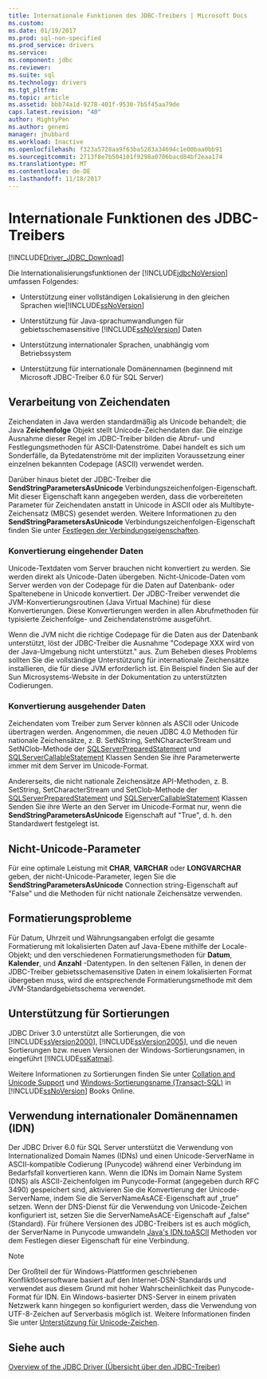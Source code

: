 ```yaml
---
title: Internationale Funktionen des JDBC-Treibers | Microsoft Docs
ms.custom: 
ms.date: 01/19/2017
ms.prod: sql-non-specified
ms.prod_service: drivers
ms.service: 
ms.component: jdbc
ms.reviewer: 
ms.suite: sql
ms.technology: drivers
ms.tgt_pltfrm: 
ms.topic: article
ms.assetid: bbb74a1d-9278-401f-9530-7b5f45aa79de
caps.latest.revision: "40"
author: MightyPen
ms.author: genemi
manager: jhubbard
ms.workload: Inactive
ms.openlocfilehash: f323a5728aa9f63ba5283a34694c1e00baa0bb91
ms.sourcegitcommit: 2713f8e7b504101f9298a0706bacd84bf2eaa174
ms.translationtype: MT
ms.contentlocale: de-DE
ms.lasthandoff: 11/18/2017
---
```

# <a name="international-features-of-the-jdbc-driver"></a>Internationale Funktionen des JDBC-Treibers
[!INCLUDE[Driver_JDBC_Download](../../includes/driver_jdbc_download.md)]

  Die Internationalisierungsfunktionen der [!INCLUDE[jdbcNoVersion](../../includes/jdbcnoversion_md.md)] umfassen Folgendes:  
  
-   Unterstützung einer vollständigen Lokalisierung in den gleichen Sprachen wie[!INCLUDE[ssNoVersion](../../includes/ssnoversion_md.md)]  
  
-   Unterstützung für Java-sprachumwandlungen für gebietsschemasensitive [!INCLUDE[ssNoVersion](../../includes/ssnoversion_md.md)] Daten  
  
-   Unterstützung internationaler Sprachen, unabhängig vom Betriebssystem  
  
-   Unterstützung für internationale Domänennamen (beginnend mit Microsoft JDBC-Treiber 6.0 für SQL Server)  
  
## <a name="handling-of-character-data"></a>Verarbeitung von Zeichendaten  
 Zeichendaten in Java werden standardmäßig als Unicode behandelt; die Java **Zeichenfolge** Objekt stellt Unicode-Zeichendaten dar. Die einzige Ausnahme dieser Regel im JDBC-Treiber bilden die Abruf- und Festlegungsmethoden für ASCII-Datenströme. Dabei handelt es sich um Sonderfälle, da Bytedatenströme mit der impliziten Voraussetzung einer einzelnen bekannten Codepage (ASCII) verwendet werden.  
  
 Darüber hinaus bietet der JDBC-Treiber die **SendStringParametersAsUnicode** Verbindungszeichenfolgen-Eigenschaft. Mit dieser Eigenschaft kann angegeben werden, dass die vorbereiteten Parameter für Zeichendaten anstatt in Unicode in ASCII oder als Multibyte-Zeichensatz (MBCS) gesendet werden. Weitere Informationen zu den **SendStringParametersAsUnicode** Verbindungszeichenfolgen-Eigenschaft finden Sie unter [Festlegen der Verbindungseigenschaften](../../connect/jdbc/setting-the-connection-properties.md).  
  
### <a name="driver-incoming-conversions"></a>Konvertierung eingehender Daten  
 Unicode-Textdaten vom Server brauchen nicht konvertiert zu werden. Sie werden direkt als Unicode-Daten übergeben. Nicht-Unicode-Daten vom Server werden von der Codepage für die Daten auf Datenbank- oder Spaltenebene in Unicode konvertiert. Der JDBC-Treiber verwendet die JVM-Konvertierungsroutinen (Java Virtual Machine) für diese Konvertierungen. Diese Konvertierungen werden in allen Abrufmethoden für typisierte Zeichenfolge- und Zeichendatenströme ausgeführt.  
  
 Wenn die JVM nicht die richtige Codepage für die Daten aus der Datenbank unterstützt, löst der JDBC-Treiber die Ausnahme "Codepage XXX wird von der Java-Umgebung nicht unterstützt." aus. Zum Beheben dieses Problems sollten Sie die vollständige Unterstützung für internationale Zeichensätze installieren, die für diese JVM erforderlich ist. Ein Beispiel finden Sie auf der Sun Microsystems-Website in der Dokumentation zu unterstützten Codierungen.  
  
### <a name="driver-outgoing-conversions"></a>Konvertierung ausgehender Daten  
 Zeichendaten vom Treiber zum Server können als ASCII oder Unicode übertragen werden. Angenommen, die neuen JDBC 4.0 Methoden für nationale Zeichensätze, z. B. SetNString, SetNCharacterStream und SetNClob-Methode der [SQLServerPreparedStatement](../../connect/jdbc/reference/sqlserverpreparedstatement-class.md) und [SQLServerCallableStatement](../../connect/jdbc/reference/sqlservercallablestatement-class.md) Klassen Senden Sie ihre Parameterwerte immer mit dem Server im Unicode-Format.  
  
 Andererseits, die nicht nationale Zeichensätze API-Methoden, z. B. SetString, SetCharacterStream und SetClob-Methode der [SQLServerPreparedStatement](../../connect/jdbc/reference/sqlserverpreparedstatement-class.md) und [SQLServerCallableStatement](../../connect/jdbc/reference/sqlservercallablestatement-class.md) Klassen Senden Sie ihre Werte an den Server im Unicode-Format nur, wenn die **SendStringParametersAsUnicode** Eigenschaft auf "True", d. h. den Standardwert festgelegt ist.  
  
## <a name="non-unicode-parameters"></a>Nicht-Unicode-Parameter  
 Für eine optimale Leistung mit **CHAR**, **VARCHAR** oder **LONGVARCHAR** geben, der nicht-Unicode-Parameter, legen Sie die **SendStringParametersAsUnicode** Connection string-Eigenschaft auf "False" und die Methoden für nicht nationale Zeichensätze verwenden.  
  
## <a name="formatting-issues"></a>Formatierungsprobleme  
 Für Datum, Uhrzeit und Währungsangaben erfolgt die gesamte Formatierung mit lokalisierten Daten auf Java-Ebene mithilfe der Locale-Objekt; und den verschiedenen Formatierungsmethoden für **Datum**, **Kalender**, und **Anzahl** -Datentypen. In den seltenen Fällen, in denen der JDBC-Treiber gebietsschemasensitive Daten in einem lokalisierten Format übergeben muss, wird die entsprechende Formatierungsmethode mit dem JVM-Standardgebietsschema verwendet.  
  
## <a name="collation-support"></a>Unterstützung für Sortierungen  
 JDBC Driver 3.0 unterstützt alle Sortierungen, die von [!INCLUDE[ssVersion2000](../../includes/ssversion2000_md.md)], [!INCLUDE[ssVersion2005](../../includes/ssversion2005_md.md)], und die neuen Sortierungen bzw. neuen Versionen der Windows-Sortierungsnamen, in eingeführt [!INCLUDE[ssKatmai](../../includes/sskatmai_md.md)].  
  
 Weitere Informationen zu Sortierungen finden Sie unter [Collation and Unicode Support](http://go.microsoft.com/fwlink/?LinkId=131366) und [Windows-Sortierungsname (Transact-SQL)](http://go.microsoft.com/fwlink/?LinkId=131367) in [!INCLUDE[ssNoVersion](../../includes/ssnoversion_md.md)] Books Online.  
  
## <a name="using-international-domain-names-idn"></a>Verwendung internationaler Domänennamen (IDN)  
 Der JDBC Driver 6.0 für SQL Server unterstützt die Verwendung von Internationalized Domain Names (IDNs) und einen Unicode-ServerName in ASCII-kompatible Codierung (Punycode) während einer Verbindung im Bedarfsfall konvertieren kann.  Wenn die IDNs im Domain Name System (DNS) als ASCII-Zeichenfolgen im Punycode-Format (angegeben durch RFC 3490) gespeichert sind, aktivieren Sie die Konvertierung der Unicode-ServerName, indem Sie die ServerNameAsACE-Eigenschaft auf „true“ setzen.  Wenn der DNS-Dienst für die Verwendung von Unicode-Zeichen konfiguriert ist, setzen Sie die ServerNameAsACE-Eigenschaft auf „false“ (Standard).  Für frühere Versionen des JDBC-Treibers ist es auch möglich, der ServerName in Punycode umwandeln [Java's IDN.toASCII](http://docs.oracle.com/javase/8/docs/api/java/net/IDN.html) Methoden vor dem Festlegen dieser Eigenschaft für eine Verbindung.  
  
> [!NOTE]  
>  Der Großteil der für Windows-Plattformen geschriebenen Konfliktlösersoftware basiert auf den Internet-DSN-Standards und verwendet aus diesem Grund mit hoher Wahrscheinlichkeit das Punycode-Format für IDN. Ein Windows-basierter DNS-Server in einem privaten Netzwerk kann hingegen so konfiguriert werden, dass die Verwendung von UTF-8-Zeichen auf Serverbasis möglich ist.  Weitere Informationen finden Sie unter [Unterstützung für Unicode-Zeichen](https://technet.microsoft.com/library/cc738403(v=ws.10).aspx).  
  
## <a name="see-also"></a>Siehe auch  
 [Overview of the JDBC Driver (Übersicht über den JDBC-Treiber)](../../connect/jdbc/overview-of-the-jdbc-driver.md)  
  
  
